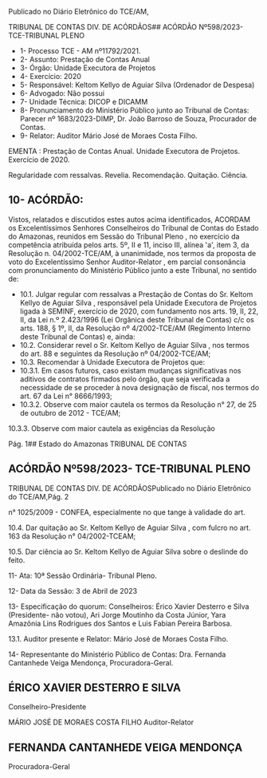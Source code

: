 Publicado  no  Diário  Eletrônico do TCE/AM,

TRIBUNAL DE CONTAS DIV. DE ACÓRDÃOS## ACÓRDÃO Nº598/2023- TCE-TRIBUNAL PLENO

- 1- Processo TCE - AM nº11792/2021.
- 2- Assunto: Prestação de Contas Anual
- 3- Órgão: Unidade Executora de Projetos
- 4- Exercício: 2020
- 5- Responsável: Keltom Kellyo de Aguiar Silva (Ordenador de Despesa)
- 6- Advogado: Não possui
- 7- Unidade Técnica: DICOP e DICAMM
- 8- Pronunciamento  do  Ministério  Público  junto  ao  Tribunal  de  Contas: Parecer  nº 1683/2023-DIMP, Dr. João Barroso de Souza, Procurador de Contas.
- 9- Relator: Auditor Mário José de Moraes Costa Filho.

EMENTA : Prestação  de  Contas  Anual.  Unidade Executora de Projetos. Exercício de 2020.

Regularidade com ressalvas. Revelia. Recomendação. Quitação. Ciência.

## 10-  ACÓRDÃO:

Vistos, relatados e discutidos estes autos acima identificados, ACORDAM os Excelentíssimos Senhores Conselheiros do Tribunal de Contas do Estado do Amazonas, reunidos em Sessão do Tribunal Pleno , no exercício da competência atribuída pelos arts. 5º, II e 11, inciso III, alínea 'a', item 3, da Resolução n. 04/2002-TCE/AM, à unanimidade, nos  termos  da  proposta  de  voto  do  Excelentíssimo  Senhor  Auditor-Relator ,  em  parcial consonância com pronunciamento do Ministério Público junto a este Tribunal, no sentido de:

- 10.1. Julgar regular com ressalvas a  Prestação de Contas do Sr. Keltom Kellyo  de Aguiar  Silva , responsável pela  Unidade  Executora  de Projetos  ligada  à  SEMINF,  exercício  de  2020,  com  fundamento  nos arts. 19, II, 22, II, da Lei n.º 2.423/1996 (Lei Orgânica deste Tribunal de Contas)  c/c  os  arts.  188,  §  1º,  II,  da  Resolução  nº  4/2002-TCE/AM (Regimento Interno deste Tribunal de Contas) e, ainda:
- 10.2. Considerar revel o Sr. Keltom Kellyo de Aguiar Silva , nos termos do art. 88 e seguintes da Resolução nº 04/2002-TCE/AM;
- 10.3. Recomendar à Unidade Executora de Projetos que:
- 10.3.1. Em  casos  futuros,  caso  existam  mudanças  significativas nos  aditivos  de  contratos  firmados  pelo  órgão,  que  seja verificada a necessidade de se proceder à nova designação de fiscal, nos termos do art. 67 da Lei n° 8666/1993;
- 10.3.2. Observe  com  maior  cautela  os  termos  da  Resolução  n° 27, de 25 de outubro de 2012 - TCE/AM;

10.3.3. Observe com maior cautela  as  exigências  da  Resolução

Pág. 1## Estado do Amazonas TRIBUNAL DE CONTAS

## ACÓRDÃO Nº598/2023- TCE-TRIBUNAL PLENO

TRIBUNAL DE CONTAS DIV. DE ACÓRDÃOSPublicado  no  Diário  Eletrônico do TCE/AM,Pág. 2

n°  1025/2009  -  CONFEA,  especialmente  no  que  tange  à validade do art.

10.4. Dar quitação ao Sr. Keltom Kellyo de Aguiar Silva , com fulcro no art. 163 da Resolução n° 04/2002-TCEAM;

10.5. Dar ciência ao Sr. Keltom Kellyo de Aguiar Silva sobre o deslinde do feito.

11-  Ata: 10ª Sessão Ordinária- Tribunal Pleno.

12-  Data da Sessão: 3 de Abril de 2023

13-  Especificação do quorum: Conselheiros: Érico Xavier Desterro e Silva (Presidente- não votou), Ari Jorge Moutinho da Costa Júnior, Yara Amazônia Lins Rodrigues dos Santos e Luis Fabian Pereira Barbosa.

13.1. Auditor presente e Relator: Mário José de Moraes Costa Filho.

14-  Representante do Ministério Público de Contas: Dra. Fernanda Cantanhede Veiga Mendonça, Procuradora-Geral.

## ÉRICO XAVIER DESTERRO E SILVA

Conselheiro-Presidente

MÁRIO JOSÉ DE MORAES COSTA FILHO Auditor-Relator

## FERNANDA CANTANHEDE VEIGA MENDONÇA

Procuradora-Geral